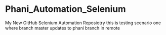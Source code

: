 # Phani_Automation_Selenium
My New GitHub Selenium Automation Reposiotry
this is testing scenario one where branch master updates to phani branch in remote
